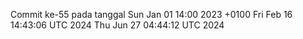Commit ke-55 pada tanggal Sun Jan 01 14:00 2023 +0100
Fri Feb 16 14:43:06 UTC 2024
Thu Jun 27 04:44:12 UTC 2024
